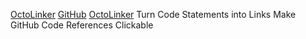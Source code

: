 
[OctoLinker](https://octolinker.vercel.app/)
[GitHub](https://github.com/OctoLinker/OctoLinker)
[OctoLinker](https://octolinker.now.sh/)
Turn Code Statements into Links
Make GitHub Code References Clickable
